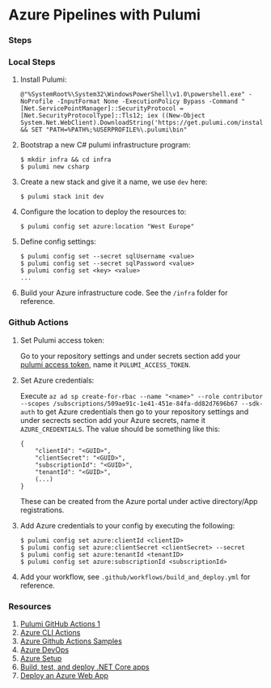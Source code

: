 # Azure Pipelines with Pulumi

### Steps

### Local Steps

1.  Install Pulumi:

    ```
    @"%SystemRoot%\System32\WindowsPowerShell\v1.0\powershell.exe" -NoProfile -InputFormat None -ExecutionPolicy Bypass -Command "[Net.ServicePointManager]::SecurityProtocol = [Net.SecurityProtocolType]::Tls12; iex ((New-Object System.Net.WebClient).DownloadString('https://get.pulumi.com/install.ps1'))" && SET "PATH=%PATH%;%USERPROFILE%\.pulumi\bin"
    ```

1.  Bootstrap a new C# pulumi infrastructure program:

    ```
    $ mkdir infra && cd infra
    $ pulumi new csharp
    ```

1.  Create a new stack and give it a name, we use `dev` here:

    ```
    $ pulumi stack init dev
    ```

1.  Configure the location to deploy the resources to:

    ```
    $ pulumi config set azure:location "West Europe"
    ```

1. Define config settings:

    ```
    $ pulumi config set --secret sqlUsername <value>
    $ pulumi config set --secret sqlPassword <value>
    $ pulumi config set <key> <value>
    ...
    ```

1. Build your Azure infrastructure code. See the `/infra` folder for reference.

### Github Actions

1. Set Pulumi access token:

    Go to your repository settings and under secrets section add your [pulumi access token](https://app.pulumi.com/alaatm/settings/tokens), name it `PULUMI_ACCESS_TOKEN`.

1. Set Azure credentials:

    Execute `az ad sp create-for-rbac --name "<name>" --role contributor --scopes /subscriptions/509ae91c-1e41-451e-84fa-dd82d7696b67 --sdk-auth` to get Azure credentials then
    go to your repository settings and under secrects section add your Azure secrets, name it `AZURE_CREDENTIALS`. The value should be something like this:
    ```
    {
        "clientId": "<GUID>",
        "clientSecret": "<GUID>",
        "subscriptionId": "<GUID>",
        "tenantId": "<GUID>",
        (...)
    }
    ```

    These can be created from the Azure portal under active directory/App registrations.

1. Add Azure credentials to your config by executing the following:

    ```
    $ pulumi config set azure:clientId <clientID>
    $ pulumi config set azure:clientSecret <clientSecret> --secret
    $ pulumi config set azure:tenantId <tenantID>
    $ pulumi config set azure:subscriptionId <subscriptionId>    
    ```

1. Add your workflow, see `.github/workflows/build_and_deploy.yml` for reference.


### Resources

1. [Pulumi GitHub Actions 1](https://www.pulumi.com/docs/guides/continuous-delivery/github-actions/)
1. [Azure CLI Actions](https://github.com/Azure/actions)
1. [Azure Github Actions Samples](https://github.com/Azure/actions-workflow-samples)
1. [Azure DevOps](https://www.pulumi.com/docs/guides/continuous-delivery/azure-devops/)
1. [Azure Setup](https://www.pulumi.com/docs/intro/cloud-providers/azure/setup/)
1. [Build, test, and deploy .NET Core apps](https://docs.microsoft.com/en-us/azure/devops/pipelines/ecosystems/dotnet-core?view=azure-devops)
1. [Deploy an Azure Web App](https://docs.microsoft.com/en-us/azure/devops/pipelines/targets/webapp?view=azure-devops&tabs=yaml#endpoint)
